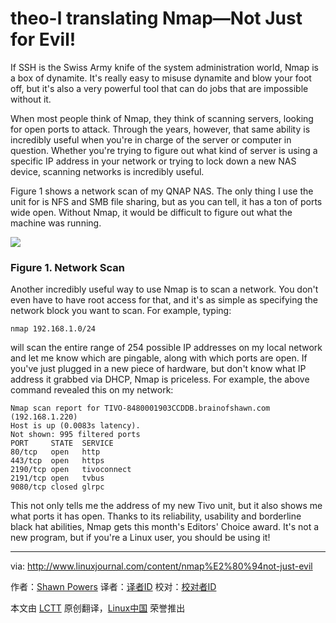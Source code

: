 theo-l translating
Nmap—Not Just for Evil!
================================================================================
If SSH is the Swiss Army knife of the system administration world, Nmap is a box of dynamite. It's really easy to misuse dynamite and blow your foot off, but it's also a very powerful tool that can do jobs that are impossible without it. 

When most people think of Nmap, they think of scanning servers, looking for open ports to attack. Through the years, however, that same ability is incredibly useful when you're in charge of the server or computer in question. Whether you're trying to figure out what kind of server is using a specific IP address in your network or trying to lock down a new NAS device, scanning networks is incredibly useful. 

Figure 1 shows a network scan of my QNAP NAS. The only thing I use the unit for is NFS and SMB file sharing, but as you can tell, it has a ton of ports wide open. Without Nmap, it would be difficult to figure out what the machine was running. 

![](http://www.linuxjournal.com/files/linuxjournal.com/ufiles/imagecache/large-550px-centered/u1002061/11825nmapf1.jpg)

### Figure 1. Network Scan  ###

Another incredibly useful way to use Nmap is to scan a network. You don't even have to have root access for that, and it's as simple as specifying the network block you want to scan. For example, typing: 

    nmap 192.168.1.0/24

will scan the entire range of 254 possible IP addresses on my local network and let me know which are pingable, along with which ports are open. If you've just plugged in a new piece of hardware, but don't know what IP address it grabbed via DHCP, Nmap is priceless. For example, the above command revealed this on my network: 

    Nmap scan report for TIVO-8480001903CCDDB.brainofshawn.com (192.168.1.220)
    Host is up (0.0083s latency).
    Not shown: 995 filtered ports
    PORT     STATE  SERVICE
    80/tcp   open   http
    443/tcp  open   https
    2190/tcp open   tivoconnect
    2191/tcp open   tvbus
    9080/tcp closed glrpc

This not only tells me the address of my new Tivo unit, but it also shows me what ports it has open. Thanks to its reliability, usability and borderline black hat abilities, Nmap gets this month's Editors' Choice award. It's not a new program, but if you're a Linux user, you should be using it! 

--------------------------------------------------------------------------------

via: http://www.linuxjournal.com/content/nmap%E2%80%94not-just-evil

作者：[Shawn Powers][a]
译者：[译者ID](https://github.com/译者ID)
校对：[校对者ID](https://github.com/校对者ID)

本文由 [LCTT](https://github.com/LCTT/TranslateProject) 原创翻译，[Linux中国](http://linux.cn/) 荣誉推出

[a]:http://www.linuxjournal.com/users/shawn-powers
